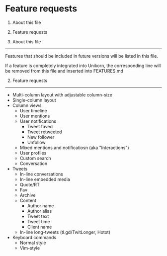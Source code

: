Feature requests
================

1. About this file
2. Feature requests

1. About this file
------------------

Features that should be included in future versions will be listed in this
file. 

If a feature is completely integrated into Unikorn, the corresponding line
will be removed from this file and inserted into FEATURES.md

2. Feature requests
-------------------

* Multi-column layout with adjustable column-size
* Single-column layout
* Column views
    * User timeline
    * User mentions
    * User notifications
        * Tweet faved
        * Tweet retweeted
        * New follower
        * Unfollow
    * Mixed mentions and notificatiosn (aka "Interactions")
    * User profiles
    * Custom search
    * Conversation
* Tweets
    * In-line conversations
    * In-line embedded media
    * Quote/RT
    * Fav
    * Archive
    * Content
        * Author name
        * Author alias
        * Tweet text
        * Tweet time
        * Client name
    * In-line long-tweets (tl.gd/TwitLonger, Hotot)
* Keyboard commands
    * Normal style
    * Vim-style

